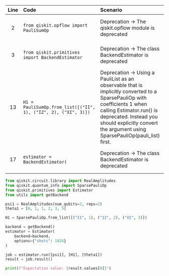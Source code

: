 | Line | Code | Scenario | Reference | Artifact | Refactoring |
| :--: | :--- | :------- | :-------: | :------- | :---------- |
| 2 | `from qiskit.opflow import PauliSumOp` | Deprecation -> The qiskit.opflow module is deprecated | 9f2deafd-17d5-462f-b55d-2fb91b5f4004 | qiskit.opflow | `from qiskit.quantum_info import SparsePauliOp` |
| 3 | `from qiskit.primitives import BackendEstimator` | Deprecation -> The class BackendEstimator is deprecated | 0b78d58d-ae5a-415b-aabc-02e0532a0c9e | BackendEstimator | `from qiskit.primitives import Estimator` |
| 13 | `H1 = PauliSumOp.from_list([("II", 1), ("IZ", 2), ("XI", 3)])` | Deprecation -> Using a PauliList as an observable that is implicitly converted to a SparsePauliOp with coefficients 1 when calling Estimator.run() is deprecated. Instead you should explicitly convert the argument using SparsePauliOp(pauli_list) first. | 9f2deafd-17d5-462f-b55d-2fb91b5f4004 | PauliSumOp | `H1 = SparsePauliOp.from_list([("II", 1), ("IZ", 2), ("XI", 3)])` |
| 17 | `estimator = BackendEstimator(` | Deprecation -> The class BackendEstimator is deprecated | 0b78d58d-ae5a-415b-aabc-02e0532a0c9e | BackendEstimator | `estimator = Estimator(` |


```python
from qiskit.circuit.library import RealAmplitudes
from qiskit.quantum_info import SparsePauliOp
from qiskit.primitives import Estimator
from utils import getBackend

psi1 = RealAmplitudes(num_qubits=2, reps=2)
theta1 = [0, 1, 1, 2, 3, 5]

H1 = SparsePauliOp.from_list([("II", 1), ("IZ", 2), ("XI", 3)])

backend = getBackend()
estimator = Estimator(
    backend=backend,
    options={"shots": 1024}
)

job = estimator.run([psi1], [H1], [theta1])
result = job.result()

print(f"Expectation value: {result.values[0]}")
```